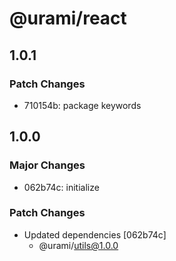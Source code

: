 # @urami/react

## 1.0.1

### Patch Changes

- 710154b: package keywords

## 1.0.0

### Major Changes

- 062b74c: initialize

### Patch Changes

- Updated dependencies [062b74c]
  - @urami/utils@1.0.0
